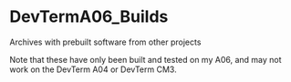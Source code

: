 # DevTermA06_Builds
Archives with prebuilt software from other projects

Note that these have only been built and tested on my A06, and may not work on the DevTerm A04 or DevTerm CM3.
